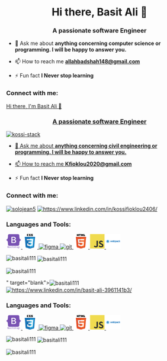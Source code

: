 <h1 align="center">Hi there, Basit Ali 👋</h1>
<h3 align="center">A passionate software Engineer</h3>


- 💬 Ask me about **anything concerning computer science or programming. I will be happy to answer you.**

- 📫 How to reach me **allahbadshah148@gmail.com**

- ⚡ Fun fact **I Never stop learning**

<h3 align="left">Connect with me:</h3>
<p align="left">
<a href="<h1 align="center">Hi there, I'm Basit Ali  👋</h1>
<h3 align="center">A passionate software Engineer</h3>

<p align="left"> <img src="https://komarev.com/ghpvc/?username=kossi-stack&label=Profile%20views&color=0e75b6&style=flat" alt="kossi-stack" /> </p>

- 💬 Ask me about **anything concerning civil engineering or programming. I will be happy to answer you.**

- 📫 How to reach me **Kfioklou2020@gmail.com**

- ⚡ Fun fact **I Never stop learning**

<h3 align="left">Connect with me:</h3>
<p align="left">
<a href="https://twitter.com/BasitAl35031734" target="blank"><img align="center" src="https://raw.githubusercontent.com/rahuldkjain/github-profile-readme-generator/master/src/images/icons/Social/twitter.svg" alt="solojean5" height="30" width="40" /></a>
<a href="https://www.linkedin.com/in/basit-ali-3961141b3/" target="blank"><img align="center" src="https://raw.githubusercontent.com/rahuldkjain/github-profile-readme-generator/master/src/images/icons/Social/linked-in-alt.svg" alt="https://www.linkedin.com/in/kossifioklou2406/" height="30" width="40" /></a>
</p>

<h3 align="left">Languages and Tools:</h3>
<p align="left"> <a href="https://getbootstrap.com" target="_blank"> <img src="https://raw.githubusercontent.com/devicons/devicon/master/icons/bootstrap/bootstrap-plain-wordmark.svg" alt="bootstrap" width="40" height="40"/> </a> <a href="https://www.w3schools.com/css/" target="_blank"> <img src="https://raw.githubusercontent.com/devicons/devicon/master/icons/css3/css3-original-wordmark.svg" alt="css3" width="40" height="40"/> </a> <a href="https://www.figma.com/" target="_blank"> <img src="https://www.vectorlogo.zone/logos/figma/figma-icon.svg" alt="figma" width="40" height="40"/> </a> <a href="https://git-scm.com/" target="_blank"> <img src="https://www.vectorlogo.zone/logos/git-scm/git-scm-icon.svg" alt="git" width="40" height="40"/> </a> <a href="https://www.w3.org/html/" target="_blank"> <img src="https://raw.githubusercontent.com/devicons/devicon/master/icons/html5/html5-original-wordmark.svg" alt="html5" width="40" height="40"/> </a> <a href="https://developer.mozilla.org/en-US/docs/Web/JavaScript" target="_blank"> <img src="https://raw.githubusercontent.com/devicons/devicon/master/icons/javascript/javascript-original.svg" alt="javascript" width="40" height="40"/> </a>  <a href="https://webpack.js.org" target="_blank"> <img src="https://raw.githubusercontent.com/devicons/devicon/d00d0969292a6569d45b06d3f350f463a0107b0d/icons/webpack/webpack-original-wordmark.svg" alt="webpack" width="40" height="40"/> </a> </p>

<p><img align="left" src="https://github-readme-stats.vercel.app/api/top-langs?username=basitali111&show_icons=true&locale=en&layout=compact" alt="basitali111" /></p>

<p>&nbsp;<img align="center" src="https://github-readme-stats.vercel.app/api?username=basitali111&show_icons=true&locale=en" alt="basitali111" /></p>

<p><img align="center" src="https://github-readme-streak-stats.herokuapp.com/?user=basitali111&" alt="basitali111" /></p>
" target="blank"><img align="center" src="https://raw.githubusercontent.com/rahuldkjain/github-profile-readme-generator/master/src/images/icons/Social/twitter.svg" alt="basitali111" height="30" width="40" /></a>
<a href="https://linkedin.com/in/https://www.linkedin.com/in/basit-ali-3961141b3/" target="blank"><img align="center" src="https://raw.githubusercontent.com/rahuldkjain/github-profile-readme-generator/master/src/images/icons/Social/linked-in-alt.svg" alt="https://www.linkedin.com/in/basit-ali-3961141b3/" height="30" width="40" /></a>
</p>

<h3 align="left">Languages and Tools:</h3>
<p align="left"> <a href="https://getbootstrap.com" target="_blank"> <img src="https://raw.githubusercontent.com/devicons/devicon/master/icons/bootstrap/bootstrap-plain-wordmark.svg" alt="bootstrap" width="40" height="40"/> </a> <a href="https://www.w3schools.com/css/" target="_blank"> <img src="https://raw.githubusercontent.com/devicons/devicon/master/icons/css3/css3-original-wordmark.svg" alt="css3" width="40" height="40"/> </a> <a href="https://www.figma.com/" target="_blank"> <img src="https://www.vectorlogo.zone/logos/figma/figma-icon.svg" alt="figma" width="40" height="40"/> </a> <a href="https://git-scm.com/" target="_blank"> <img src="https://www.vectorlogo.zone/logos/git-scm/git-scm-icon.svg" alt="git" width="40" height="40"/> </a> <a href="https://www.w3.org/html/" target="_blank"> <img src="https://raw.githubusercontent.com/devicons/devicon/master/icons/html5/html5-original-wordmark.svg" alt="html5" width="40" height="40"/> </a> <a href="https://developer.mozilla.org/en-US/docs/Web/JavaScript" target="_blank"> <img src="https://raw.githubusercontent.com/devicons/devicon/master/icons/javascript/javascript-original.svg" alt="javascript" width="40" height="40"/> </a>  <a href="https://webpack.js.org" target="_blank"> <img src="https://raw.githubusercontent.com/devicons/devicon/d00d0969292a6569d45b06d3f350f463a0107b0d/icons/webpack/webpack-original-wordmark.svg" alt="webpack" width="40" height="40"/> </a> </p>

<p><img align="left" src="https://github-readme-stats.vercel.app/api/top-langs?username=basitali111&show_icons=true&locale=en&layout=compact" alt="basitali111" /></p>

<p>&nbsp;<img align="center" src="https://github-readme-stats.vercel.app/api?username=basitali111&show_icons=true&locale=en" alt="basitali111" /></p>

<p><img align="center" src="https://github-readme-streak-stats.herokuapp.com/?user=basitali111&" alt="basitali111" /></p>
